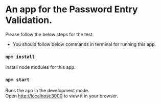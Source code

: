 # An app for the Password Entry Validation.

Please follow the below steps for the test.

- You should follow below commands in terminal for running this app.

### `npm install`

Install node modules for this app.

### `npm start`

Runs the app in the development mode.\
Open [http://localhost:3000](http://localhost:3000) to view it in your browser.